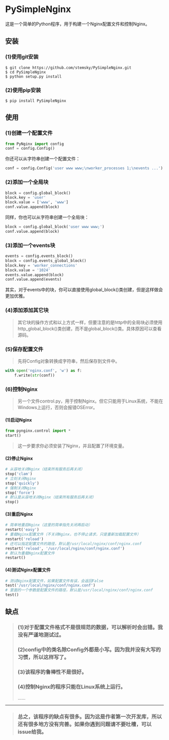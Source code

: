 PySimpleNginx
========
这是一个简单的Python程序，用于构建一个Nginx配置文件和控制Nginx。<br>

安装
------
### (1)使用git安装
```
$ git clone https://github.com/stemsky/PySimpleNginx.git
$ cd PySimpleNginx
$ python setup.py install
```
### (2)使用pip安装
```
$ pip install PySimpleNginx
```

使用
-----
### (1)创建一个配置文件
```python
from PyNginx import config
conf = config.Config()
```
你还可以从字符串创建一个配置文件：
```python
conf = config.Config('user www www;\nworker_processes 1;\nevents ...')
```
### (2)添加一个全局块
```python
block = config.global_block()
block.key = 'user'
block.value = ['www', 'www']
conf.value.append(block)
```
同样，你也可以从字符串创建一个全局块：
```python
block = config.global_block('user www www;')
conf.value.append(block)
```
### (3)添加一个events块
```python
events = config.events_block()
block = config.events_global_block()
block.key = 'worker_connections'
block.value = '1024'
events.value.append(block)
conf.value.append(events)
```
其实，对于events中的块，你可以直接使用global_block()类创建，但是这样做会更加优雅。
### (4)添加添加其它块
>其它块的操作方式和以上方式一样，但要注意的是http中的全局块必须使用http_global_block()类创建，而不是global_block()类。具体原因可以查看源码。
### (5)保存配置文件
>先将Config对象转换成字符串，然后保存到文件中。
```python
with open('nginx.conf', 'w') as f:
    f.write(str(conf))
```
### (6)控制Nginx
>另一个文件control.py，用于控制Nginx。但它只能用于Linux系统，不能在Windows上运行，否则会报错OSError。
#### (1)启动Nginx
```python
from pynginx.control import *
start()
```
>这一步要求你必须安装了Nginx，并且配置了环境变量。
#### (2)停止Nginx
```python
# 从容地关闭Nginx（结束所有服务后再关闭）
stop('clam')
# 立刻关闭Nginx
stop('quickly')
# 强制关闭Nginx
stop('force')
# 默认是从容地关闭Nginx（结束所有服务后再关闭）
stop()
```
#### (3)重启Nginx
```python
# 简单地重启Nginx（这里的简单指先关闭再启动）
restart('easy')
# 重载Nginx配置文件（不关闭Nginx，也不停止请求，只是重新加载配置文件）
restart('reload')
# 还可以指定配置文件的路径，默认是/usr/local/nginx/conf/nginx.conf
restart('reload', '/usr/local/nginx/conf/nginx.conf')
# 默认为重载Nginx配置文件
restart()
```
#### (4)测试Nginx配置文件
```python
# 测试Nginx配置文件，如果配置文件有误，会返回False
test('/usr/local/nginx/conf/nginx.conf')
# 里面的一个参数是配置文件的路径，默认是/usr/local/nginx/conf/nginx.conf
test()
```

缺点
-----
>### (1)对于配置文件格式不是很规范的数据，可以解析时会出错。我没有严谨地测试过。
>### (2)config中的类名除Config外都是小写。因为我并没有大写的习惯，所以这样写了。
>### (3)该程序的鲁棒性不是很好。
>### (4)控制Nginx的程序只能在Linux系统上运行。
>……
****
>### 总之，该程序的缺点有很多。因为这是作者第一次开发库，所以还有很多地方没有完善。如果你遇到问题请不要吐槽，可以issue给我。

